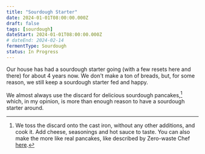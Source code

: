 ```yaml
---
title: "Sourdough Starter"
date: 2024-01-01T08:00:00.000Z
draft: false
tags: [sourdough]
dateStart: 2024-01-01T08:00:00.000Z
# dateEnd: 2024-02-14
fermentType: Sourdough
status: In Progress
---
```


Our house has had a sourdough starter going (with a few resets here and there) for about 4 years now. We don't make a ton of breads, but, for some reason, we still keep a sourdough starter fed and happy.

We almost always use the discard for delicious sourdough pancakes,[^1] which, in my opinion, is more than enough reason to have a sourdough starter around.

[^1]: We toss the discard onto the cast iron, without any other additions, and cook it. Add cheese, seasonings and hot sauce to taste. You can also make the more like real pancakes, like described by Zero-waste Chef [here](https://zerowastechef.com/2016/04/01/sourdough-pancakes/).
